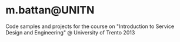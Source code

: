 m.battan@UNITN
============

Code samples and projects for the course on "Introduction to Service Design and Engineering" @ University of Trento
2013
